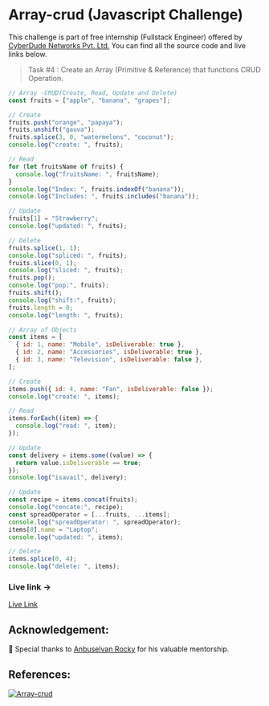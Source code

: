 # Array-crud (Javascript Challenge)

This challenge is part of free internship (Fullstack Engineer) offered by [CyberDude Networks Pvt. Ltd.](https://cyberdudenetworks.com) You can find all the source code and live links below.

> Task #4 : Create an Array (Primitive & Reference) that functions CRUD Operation.

```js
// Array -CRUD(Create, Read, Update and Delete)
const fruits = ["apple", "banana", "grapes"];

// Create
fruits.push("orange", "papaya");
fruits.unshift("gauva");
fruits.splice(3, 0, "watermelons", "coconut");
console.log("create: ", fruits);

// Read
for (let fruitsName of fruits) {
  console.log("fruitsName: ", fruitsName);
}
console.log("Index: ", fruits.indexOf("banana"));
console.log("Includes: ", fruits.includes("banana"));

// Update
fruits[1] = "Strawberry";
console.log("updated: ", fruits);

// Delete
fruits.splice(1, 1);
console.log("spliced: ", fruits);
fruits.slice(0, 1);
console.log("sliced: ", fruits);
fruits.pop();
console.log("pop:", fruits);
fruits.shift();
console.log("shift:", fruits);
fruits.length = 0;
console.log("length: ", fruits);

// Array of Objects
const items = [
  { id: 1, name: "Mobile", isDeliverable: true },
  { id: 2, name: "Accessories", isDeliverable: true },
  { id: 3, name: "Television", isDeliverable: false },
];

// Create
items.push({ id: 4, name: "Fan", isDeliverable: false });
console.log("create: ", items);

// Read
items.forEach((item) => {
  console.log("read: ", item);
});

// Update
const delivery = items.some((value) => {
  return value.isDeliverable == true;
});
console.log("isavail", delivery);

// Update
const recipe = items.concat(fruits);
console.log("concate:", recipe);
const spreadOperator = [...fruits, ...items];
console.log("spreadOperator: ", spreadOperator);
items[0].name = "Laptop";
console.log("updated: ", items);

// Delete
items.splice(0, 4);
console.log("delete: ", items);
```

### Live link ->

[Live Link](https://danielace1.github.io/cyberdude-challenges/javascript/04-array-crud/)

## Acknowledgement:

🎉 Special thanks to [Anbuselvan Rocky](https://github.com/anburocky3) for his valuable mentorship.

## References:

[![Array-crud](https://img.youtube.com/vi/Amu-MKgfkpk/0.jpg)](https://www.youtube.com/watch?v=WebG_D9-U80 "Array-crud")

